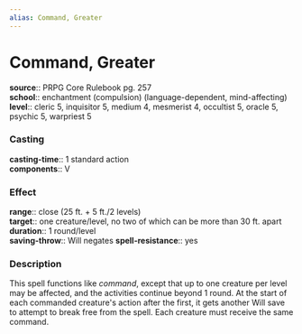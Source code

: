 ```yaml
---
alias: Command, Greater
---
```


# Command, Greater 

**source**:: PRPG Core Rulebook pg. 257  
**school**:: enchantment (compulsion) (language-dependent, mind-affecting)
**level**:: cleric 5, inquisitor 5, medium 4, mesmerist 4, occultist 5, oracle 5, psychic 5, warpriest 5

### Casting 

**casting-time**:: 1 standard action  
**components**:: V

### Effect 

**range**:: close (25 ft. + 5 ft./2 levels)  
**target**:: one creature/level, no two of which can be more than 30 ft. apart  
**duration**:: 1 round/level  
**saving-throw**:: Will negates
**spell-resistance**:: yes

### Description 

This spell functions like *command*, except that up to one creature per level may be affected, and the activities continue beyond 1 round. At the start of each commanded creature's action after the first, it gets another Will save to attempt to break free from the spell. Each creature must receive the same command.
